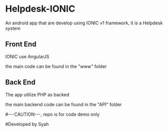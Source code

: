 # Helpdesk-IONIC
An android app that are develop using IONIC v1 framework, it is a Helpdesk system



## Front End

IONIC use AngularJS

the main code can be found in the "www" folder

## Back End

The app utilize PHP as backed

the main backend code can be found in the "API" folder


#---CAUTION---, repo is for code demo only

#Developed by Syah


